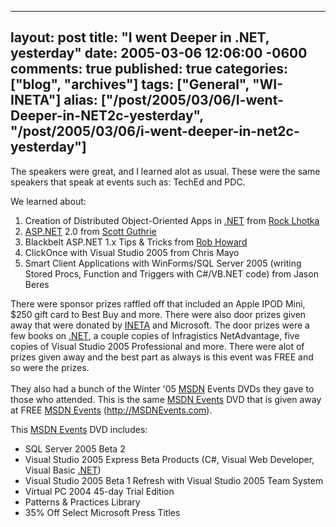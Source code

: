   ---
  layout: post
  title: "I went Deeper in .NET, yesterday"
  date: 2005-03-06 12:06:00 -0600
  comments: true
  published: true
  categories: ["blog", "archives"]
  tags: ["General", "WI-INETA"]
  alias: ["/post/2005/03/06/I-went-Deeper-in-NET2c-yesterday", "/post/2005/03/06/i-went-deeper-in-net2c-yesterday"]
  ---
<!-- more -->
<p>
The speakers were great, and I learned alot as usual. These were the same speakers that speak at events such as: TechEd and PDC.
</p>
<p>
We learned about:
</p>
<ol>
	<li>Creation of Distributed Object-Oriented Apps in <a href="http://www.microsoft.com/net/" target="_blank" title=".NET">.NET</a>&nbsp;from <a href="http://www.lhotka.net/" target="_new">Rock Lhotka</a> </li>
	<li><a href="http://asp.net/" target="_blank" title="ASP.NET">ASP.NET</a> 2.0 from <a href="http://www.scottgu.com/" target="_new">Scott Guthrie</a> </li>
	<li>Blackbelt ASP.NET 1.x&nbsp;Tips &amp; Tricks from <a href="http://www.rob-howard.net/" target="_new">Rob Howard</a> </li>
	<li>ClickOnce with Visual Studio 2005 from Chris Mayo </li>
	<li>Smart Client Applications with WinForms/SQL Server 2005 (writing Stored Procs, Function and Triggers with C#/VB.NET code) from Jason Beres</li>
</ol>
<p>
There were sponsor prizes raffled off that included an Apple IPOD Mini, $250 gift card to Best Buy and more. There were also door prizes given away that were donated by <a href="http://ineta.org/" target="_blank" title="International .NET Association">INETA</a> and Microsoft. The door prizes were a few books on <a href="http://www.microsoft.com/net/" target="_blank" title=".NET">.NET</a>, a couple copies of Infragistics NetAdvantage, five copies of Visual Studio 2005 Professional and more. There were alot of prizes given away and the best part as always is this event was FREE and so were the prizes.<br />
<br />
They also had a bunch of the Winter &#39;05 <a href="http://msdn.microsoft.com/" target="_blank" title="MSDN">MSDN</a> Events DVDs they gave to those who attended. This is the same <a href="http://msdnevents.com/" target="_blank" title="MSDN Events">MSDN Events</a> DVD that is given away at FREE <a href="http://msdnevents.com/" target="_blank" title="MSDN Events">MSDN Events</a> (<a href="http://MSDNEvents.com">http://MSDNEvents.com</a>).
</p>
<p>
This <a href="http://msdnevents.com/" target="_blank" title="MSDN Events">MSDN Events</a> DVD&nbsp;includes:
</p>
<ul>
	<li>SQL Server 2005 Beta&nbsp;2 </li>
	<li>Visual Studio 2005 Express Beta Products (C#, Visual Web Developer, Visual Basic <a href="http://www.microsoft.com/net/" target="_blank" title=".NET">.NET</a>) </li>
	<li>Visual Studio 2005 Beta 1 Refresh with Visual Studio 2005 Team System </li>
	<li>Virtual PC 2004 45-day Trial Edition </li>
	<li>Patterns &amp; Practices Library </li>
	<li>35% Off Select Microsoft Press Titles</li>
</ul>
